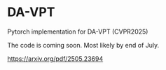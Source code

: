 # DA-VPT
Pytorch implementation for DA-VPT (CVPR2025)

The code is coming soon. Most likely by end of July. 

https://arxiv.org/pdf/2505.23694

